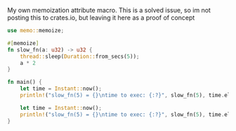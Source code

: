 My own memoization attribute macro. This is a solved issue, so im not posting this to crates.io, but leaving it here as a proof of concept 

```rust
use memo::memoize;

#[memoize]
fn slow_fn(a: u32) -> u32 {
    thread::sleep(Duration::from_secs(5));
    a * 2
}

fn main() {
    let time = Instant::now();
    println!("slow_fn(5) = {}\ntime to exec: {:?}", slow_fn(5), time.elapsed());

    let time = Instant::now();
    println!("slow_fn(5) = {}\ntime to exec: {:?}", slow_fn(5), time.elapsed());
}
```
